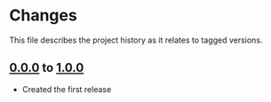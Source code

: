 # Changes
This file describes the project history as it relates to tagged versions.

## [0.0.0](.) to [1.0.0](.)
- Created the first release
